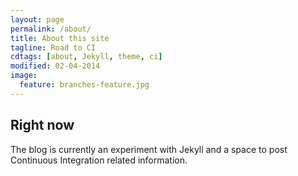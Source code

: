 ```yaml
---
layout: page
permalink: /about/
title: About this site
tagline: Road to CI
cdtags: [about, Jekyll, theme, ci]
modified: 02-04-2014
image:
  feature: branches-feature.jpg
---
```

## Right now

The blog is currently an experiment with Jekyll and a space to post Continuous Integration related information.